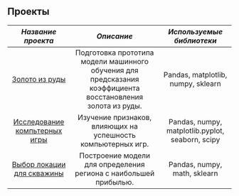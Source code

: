 ## Проекты 
| *Название проекта*    | *Описание*             | *Используемые библиотеки*   |
| :-------------------: | :--------------------: |:---------------------------:|
| [Золото из руды](https://github.com/fedoroffs885/projects-1/tree/main/gold)| Подготовка прототипа модели машинного обучения для предсказания коэффициента восстановления золота из руды. |Pandas, matplotlib, numpy, sklearn|
| [Исследование компьтерных игры](https://github.com/fedoroffs885/projects-1/tree/main/games) | Изучение признаков, влияющих на успешность компьютерных игр. | Pandas, numpy, matplotlib.pyplot, seaborn, scipy |
| [Выбор локации для скважины](https://github.com/fedoroffs885/projects-1/blob/main/wells) | Построение модели для определения региона с наибольшей прибылью. | Pandas, numpy, math, sklearn |
